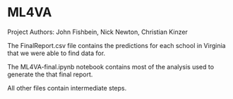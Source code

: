 # ML4VA

Project Authors: John Fishbein, Nick Newton, Christian Kinzer

The FinalReport.csv file contains the predictions for each school in Virginia that we were able to find data for.

The ML4VA-final.ipynb notebook contains most of the analysis used to generate the that final report.

All other files contain intermediate steps.
